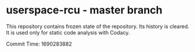 # userspace-rcu - master branch

This repository contains frozen state of the repository.
Its history is cleared. It is used only for static code
analysis with Codacy.

Commit Time: 1690283882